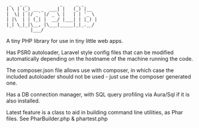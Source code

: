 ```
 _   _ _            _     _ _     
| \ | (_) __ _  ___| |   (_) |__  
|  \| | |/ _` |/ _ \ |   | | '_ \ 
| |\  | | (_| |  __/ |___| | |_) |
|_| \_|_|\__, |\___|_____|_|_.__/ 
         |___/                    
```

A tiny PHP library for use in tiny little web apps.

Has PSR0 autoloader, Laravel style config files that can be modified automatically
depending on the hostname of the machine running the code.

The composer.json file allows use with composer, in which case the included
autoloader should not be used - just use the composer generated one.

Has a DB connection manager, with SQL query profiling via Aura/Sql if it is 
also installed.

Latest feature is a class to aid in building command line utilities, as Phar files.
See PharBuilder.php & phartest.php

